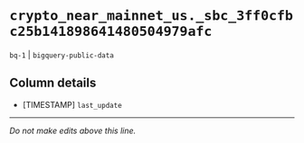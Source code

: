 # `crypto_near_mainnet_us._sbc_3ff0cfbc25b141898641480504979afc`
`bq-1` | `bigquery-public-data`

## Column details
* [TIMESTAMP] `last_update`

-------------------------------------------------------------------------------
*Do not make edits above this line.*
